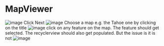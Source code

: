 # MapViewer
![image](https://user-images.githubusercontent.com/6456871/178089737-a06dd12f-01d4-42c2-ba1e-8a229d749e1b.png)
Click Next
![image](https://user-images.githubusercontent.com/6456871/178089744-78871245-b363-409c-a300-4f103ee04dd7.png)
Choose a map e.g. the Tahoe one by clicking on the title
![image](https://user-images.githubusercontent.com/6456871/178089764-a8e0de69-94b6-4566-a3b7-4c66bb9ec3d8.png)
click on any feature on the map. The feature should get selected. The recyclerview should also get populated. But the issue is it is not
![image](https://user-images.githubusercontent.com/6456871/178089782-b5e9f1f5-4b6b-417e-b359-6433824a154e.png)
